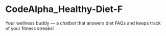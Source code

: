 # CodeAlpha_Healthy-Diet-F
Your wellness buddy — a chatbot that answers diet FAQs and keeps track of your fitness streaks!
